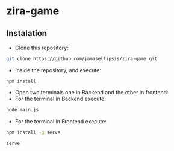 # zira-game

## Instalation
*  Clone this repository:
```sh
git clone https://github.com/jamasellipsis/zira-game.git
```
* Inside the repository, and execute:
```
npm install
```
* Open two terminals one in Backend and the other in frontend:
* For the terminal in Backend execute:
```sh
node main.js
```
* For the terminal in Frontend execute:
```sh
npm install -g serve
```
```sh
serve
```
